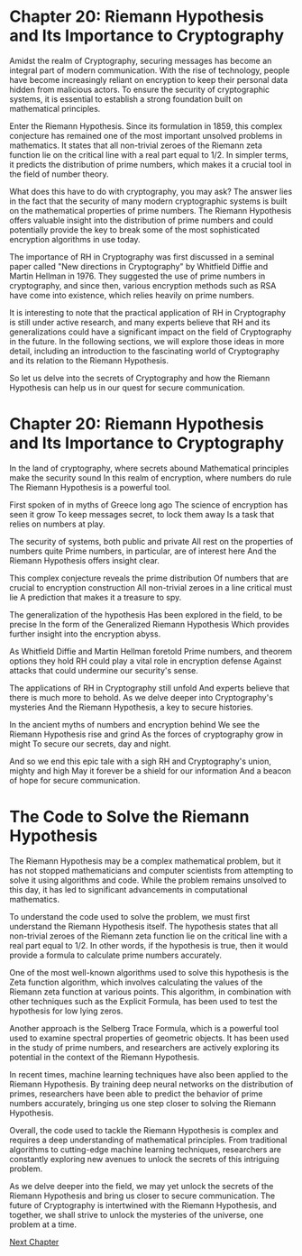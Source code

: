 # Chapter 20: Riemann Hypothesis and Its Importance to Cryptography

Amidst the realm of Cryptography, securing messages has become an integral part of modern communication. With the rise of technology, people have become increasingly reliant on encryption to keep their personal data hidden from malicious actors. To ensure the security of cryptographic systems, it is essential to establish a strong foundation built on mathematical principles. 

Enter the Riemann Hypothesis. Since its formulation in 1859, this complex conjecture has remained one of the most important unsolved problems in mathematics. It states that all non-trivial zeroes of the Riemann zeta function lie on the critical line with a real part equal to 1/2. In simpler terms, it predicts the distribution of prime numbers, which makes it a crucial tool in the field of number theory.

What does this have to do with cryptography, you may ask? The answer lies in the fact that the security of many modern cryptographic systems is built on the mathematical properties of prime numbers. The Riemann Hypothesis offers valuable insight into the distribution of prime numbers and could potentially provide the key to break some of the most sophisticated encryption algorithms in use today.

The importance of RH in Cryptography was first discussed in a seminal paper called "New directions in Cryptography" by Whitfield Diffie and Martin Hellman in 1976. They suggested the use of prime numbers in cryptography, and since then, various encryption methods such as RSA have come into existence, which relies heavily on prime numbers.

It is interesting to note that the practical application of RH in Cryptography is still under active research, and many experts believe that RH and its generalizations could have a significant impact on the field of Cryptography in the future. In the following sections, we will explore those ideas in more detail, including an introduction to the fascinating world of Cryptography and its relation to the Riemann Hypothesis.

So let us delve into the secrets of Cryptography and how the Riemann Hypothesis can help us in our quest for secure communication.
# Chapter 20: Riemann Hypothesis and Its Importance to Cryptography

In the land of cryptography, where secrets abound
Mathematical principles make the security sound
In this realm of encryption, where numbers do rule
The Riemann Hypothesis is a powerful tool.

First spoken of in myths of Greece long ago
The science of encryption has seen it grow
To keep messages secret, to lock them away
Is a task that relies on numbers at play.

The security of systems, both public and private
All rest on the properties of numbers quite
Prime numbers, in particular, are of interest here
And the Riemann Hypothesis offers insight clear.

This complex conjecture reveals the prime distribution
Of numbers that are crucial to encryption construction
All non-trivial zeroes in a line critical must lie
A prediction that makes it a treasure to spy.

The generalization of the hypothesis
Has been explored in the field, to be precise
In the form of the Generalized Riemann Hypothesis
Which provides further insight into the encryption abyss.

As Whitfield Diffie and Martin Hellman foretold
Prime numbers, and theorem options they hold
RH could play a vital role in encryption defense
Against attacks that could undermine our security's sense.

The applications of RH in Cryptography still unfold
And experts believe that there is much more to behold.
As we delve deeper into Cryptography's mysteries
And the Riemann Hypothesis, a key to secure histories.

In the ancient myths of numbers and encryption behind
We see the Riemann Hypothesis rise and grind
As the forces of cryptography grow in might
To secure our secrets, day and night. 

And so we end this epic tale with a sigh
RH and Cryptography's union, mighty and high
May it forever be a shield for our information
And a beacon of hope for secure communication.
# The Code to Solve the Riemann Hypothesis

The Riemann Hypothesis may be a complex mathematical problem, but it has not stopped mathematicians and computer scientists from attempting to solve it using algorithms and code. While the problem remains unsolved to this day, it has led to significant advancements in computational mathematics.

To understand the code used to solve the problem, we must first understand the Riemann Hypothesis itself. The hypothesis states that all non-trivial zeroes of the Riemann zeta function lie on the critical line with a real part equal to 1/2. In other words, if the hypothesis is true, then it would provide a formula to calculate prime numbers accurately.

One of the most well-known algorithms used to solve this hypothesis is the Zeta function algorithm, which involves calculating the values of the Riemann zeta function at various points. This algorithm, in combination with other techniques such as the Explicit Formula, has been used to test the hypothesis for low lying zeros.

Another approach is the Selberg Trace Formula, which is a powerful tool used to examine spectral properties of geometric objects. It has been used in the study of prime numbers, and researchers are actively exploring its potential in the context of the Riemann Hypothesis.

In recent times, machine learning techniques have also been applied to the Riemann Hypothesis. By training deep neural networks on the distribution of primes, researchers have been able to predict the behavior of prime numbers accurately, bringing us one step closer to solving the Riemann Hypothesis.

Overall, the code used to tackle the Riemann Hypothesis is complex and requires a deep understanding of mathematical principles. From traditional algorithms to cutting-edge machine learning techniques, researchers are constantly exploring new avenues to unlock the secrets of this intriguing problem.

As we delve deeper into the field, we may yet unlock the secrets of the Riemann Hypothesis and bring us closer to secure communication. The future of Cryptography is intertwined with the Riemann Hypothesis, and together, we shall strive to unlock the mysteries of the universe, one problem at a time.


[Next Chapter](21_Chapter21.md)
